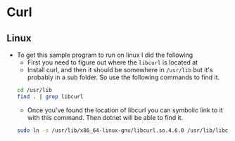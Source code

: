 # Curl

## Linux
+ To get this sample program to run on linux I did the following
    + First you need to figure out where the `libcurl` is located at
    + Install curl, and then it should be somewhere in `/usr/lib` but it's probably in a sub folder.  So use the following commands to find it.
    ```bash
    cd /usr/lib
    find . | grep libcurl
    ```
    + Once you've found the location of libcurl you can symbolic link to it with this command.  Then dotnet will be able to find it.
    ```bash
    sudo ln -s /usr/lib/x86_64-linux-gnu/libcurl.so.4.6.0 /usr/lib/libcurl.so  
    ```
  
